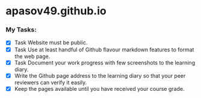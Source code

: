 # apasov49.github.io
### My Tasks:
- [x] Task Website must be public.
- [x] Task Use at least handful of Github flavour markdown features to format the web page.
- [x] Task Document your work progress with few screenshots to the learning diary.
- [x] Write the Github page address to the learning diary so that your peer reviewers can verify it easily.
- [x] Keep the pages available until you have received your course grade.
